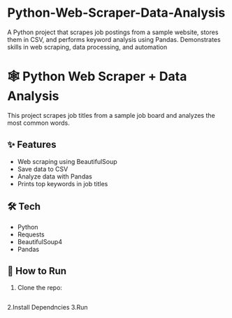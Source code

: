 # Python-Web-Scraper-Data-Analysis
A Python project that scrapes job postings from a sample website, stores them in CSV, and performs keyword analysis using Pandas. Demonstrates skills in web scraping, data processing, and automation

# 🕸️ Python Web Scraper + Data Analysis

This project scrapes job titles from a sample job board and analyzes the most common words.

## ✨ Features
- Web scraping using BeautifulSoup
- Save data to CSV
- Analyze data with Pandas
- Prints top keywords in job titles

## 🛠️ Tech
- Python
- Requests
- BeautifulSoup4
- Pandas

## 🚀 How to Run
1. Clone the repo:
   ```bash
2.Install Dependncies
3.Run
